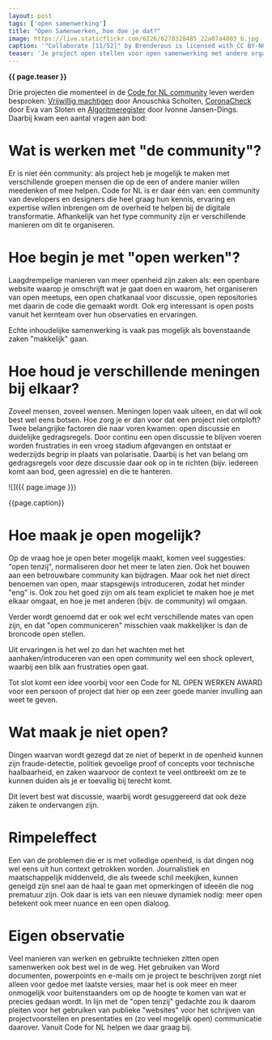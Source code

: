 ```yaml
---
layout: post
tags: ['open samenwerking']
title: "Open Samenwerken, hoe doe je dat?"
image: https://live.staticflickr.com/6226/6278328485_22a07a4803_b.jpg
caption: '"Collaborate [11/52]" by Brenderous is licensed with CC BY-NC-SA 2.0. To view a copy of this license, visit https://creativecommons.org/licenses/by-nc-sa/2.0/'
teaser: 'Je project open stellen voor open samenwerking met andere organisaties, teams of "de community" is niet altijd eenvoudig. Toch is het de wens van veel overheidsprojecten om meer open te gaan werken. Code for NL organiseerde een meetup waarin vanuit drie projecten ervaringen werden gedeeld.'
---
```

<strong>{{ page.teaser }}</strong>

Drie projecten die momenteel in de [Code for NL community](https://praatmee.codefor.nl) leven werden besproken: [Vrijwillig machtigen](https://www.notion.so/Innovatiebudget-2020-Machtigen-03b9bffc50314f73ac2cb061ff95ac35) door Anouschka Scholten, [CoronaCheck](https://coronacheck.nl/nl/) door Eva van Sloten en [Algoritmeregister](https://publiekecontrole.com/) door Ivonne Jansen-Dings. Daarbij kwam een aantal vragen aan bod:

# Wat is werken met "de community"?

Er is niet één community: als project heb je mogelijk te maken met verschillende groepen mensen die op de een of andere manier willen meedenken of mee helpen. Code for NL is er daar één van: een community van developers en designers die heel graag hun kennis, ervaring en expertise willen inbrengen om de overheid te helpen bij de digitale transformatie. Afhankelijk van het type community zijn er verschillende manieren om dit te organiseren.

# Hoe begin je met "open werken"?

Laagdrempelige manieren van meer openheid zijn zaken als: een openbare website waarop je omschrijft wat je gaat doen en waarom, het organiseren van open meetups, een open chatkanaal voor discussie, open repositories met daarin de code die gemaakt wordt. Ook erg interessant is open posts vanuit het kernteam over hun observaties en ervaringen.

Echte inhoudelijke samenwerking is vaak pas mogelijk als bovenstaande zaken "makkelijk" gaan.

# Hoe houd je verschillende meningen bij elkaar?

Zoveel mensen, zoveel wensen. Meningen lopen vaak uiteen, en dat wil ook best wel eens botsen. Hoe zorg je er dan voor dat een project niet ontploft? Twee belangrijke factoren die naar voren kwamen: open discussie en duidelijke gedragsregels. Door continu een open discussie te blijven voeren worden frustraties in een vroeg stadium afgevangen en ontstaat er wederzijds begrip in plaats van polarisatie. Daarbij is het van belang om gedragsregels voor deze discussie daar ook op in te richten (bijv. iedereen komt aan bod, geen agressie) en die te hanteren.

![]({{ page.image }})

<figcaption>{{page.caption}}</figcaption>

# Hoe maak je open mogelijk?

Op de vraag hoe je open beter mogelijk maakt, komen veel suggesties: "open tenzij", normaliseren door het meer te laten zien. Ook het bouwen aan een betrouwbare community kan bijdragen. Maar ook het niet direct benoemen van open, maar stapsgewijs introduceren, zodat het minder "eng" is. Ook zou het goed zijn om als team expliciet te maken hoe je met elkaar omgaat, en hoe je met anderen (bijv. de community) wil omgaan.

Verder wordt genoemd dat er ook wel echt verschillende mates van open zijn, en dat "open communiceren" misschien vaak makkelijker is dan de broncode open stellen.

Uit ervaringen is het wel zo dan het wachten met het aanhaken/introduceren van een open community wel een shock oplevert, waarbij een blik aan frustraties open gaat.

Tot slot komt een idee voorbij voor een Code for NL OPEN WERKEN AWARD voor een persoon of project dat hier op een zeer goede manier invulling aan weet te geven.

# Wat maak je niet open?

Dingen waarvan wordt gezegd dat ze niet of beperkt in de openheid kunnen zijn fraude-detectie, politiek gevoelige proof of concepts voor technische haalbaarheid, en zaken waarvoor de context te veel ontbreekt om ze te kunnen duiden als je er toevallig bij terecht komt.

Dit levert best wat discussie, waarbij wordt gesuggereerd dat ook deze zaken te ondervangen zijn.

# Rimpeleffect

Een van de problemen die er is met volledige openheid, is dat dingen nog wel eens uit hun context getrokken worden. Journalistiek en maatschappelijk middenveld, die als tweede schil meekijken, kunnen geneigd zijn snel aan de haal te gaan met opmerkingen of ideeën die nog prematuur zijn. Ook daar is iets van een nieuwe dynamiek nodig: meer open betekent ook meer nuance en een open dialoog.

# Eigen observatie

Veel manieren van werken en gebruikte technieken zitten open samenwerken ook best wel in de weg. Het gebruiken van Word documenten, powerpoints en e-mails om je project te beschrijven zorgt niet alleen voor gedoe met laatste versies, maar het is ook meer en meer onmogelijk voor buitenstaanders om op de hoogte te komen van wat er precies gedaan wordt. In lijn met de "open tenzij" gedachte zou ik daarom pleiten voor het gebruiken van publieke "websites" voor het schrijven van projectvoorstellen en presentaties en (zo veel mogelijk open) communicatie daarover. Vanuit Code for NL helpen we daar graag bij.